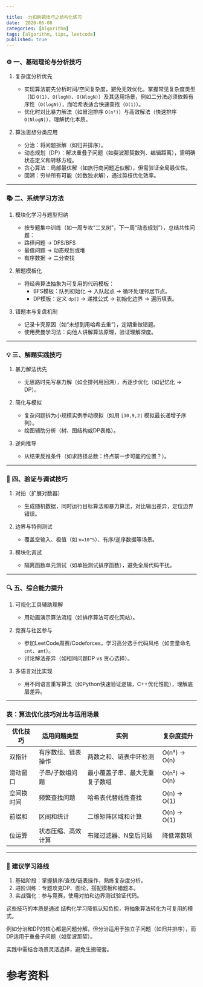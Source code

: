 ```yaml
---

title:  力扣刷题技巧之结构化练习
date:  2020-06-08
categories: [Algorithm]
tags: [algorithm, tips, leetcode]
published: true
---
```



### ⚙️ 一、基础理论与分析技巧
1. 复杂度分析优先
    - 实现算法前先分析时间/空间复杂度，避免无效优化。掌握常见复杂度类型（如 `O(1)`、`O(logN)`、`O(NlogN)`）及其适用场景，例如二分法必须依赖有序性（`O(logN)`），而哈希表适合快速查找（`O(1)`）。
    - 优化时对比暴力解法（如冒泡排序 `O(n²)`）与高效解法（快速排序 `O(NlogN)`），理解优化本质。

2. 算法思想分类应用
    - 分治：将问题拆解（如归并排序）。
    - 动态规划（DP）：解决重叠子问题（如斐波那契数列、编辑距离），需明确状态定义和转移方程。
    - 贪心算法：局部最优解（如旅行商问题近似解），但需验证全局最优性。
    - 回溯：穷举所有可能（如数独求解），通过剪枝优化效率。

---

### 📚 二、系统学习方法
1. 模块化学习与题型归纳
    - 按专题集中训练（如一周专攻“二叉树”，下一周“动态规划”），总结共性问题：
    - 路径问题 → DFS/BFS
    - 最值问题 → 动态规划或堆
    - 有序数据 → 二分查找

2. 解题模板化
    - 将经典算法抽象为可复用的代码模板：
      - BFS模板：队列初始化 → 入队起点 → 循环处理邻居节点。
      - DP模板：定义 `dp[]` → 递推公式 → 初始化边界 → 遍历填表。

3. 错题本与复盘机制
    - 记录卡壳原因（如“未想到用哈希去重”），定期重做错题。
    - 使用费曼学习法：向他人讲解算法原理，验证理解深度。

---

### 💡 三、解题实践技巧
1. 暴力解法优先
    - 无思路时先写暴力解（如全排列用回溯），再逐步优化（如记忆化 → DP）。

2. 简化与模拟
    - 复杂问题拆为小规模实例手动模拟（如用 `[10,9,2]` 模拟最长递增子序列）。
    - 绘图辅助分析（树、图结构或DP表格）。

3. 逆向推导
    - 从结果反推条件（如求路径总数：终点前一步可能的位置？）。

---

### 🐞 四、验证与调试技巧
1. 对拍（扩展对数器）
    - 生成随机数据，同时运行目标算法和暴力算法，对比输出差异，定位边界错误。

2. 边界与特例测试
    - 覆盖空输入、极值（如 `n=10^5`）、有序/逆序数据等场景。

3. 模块化调试
    - 隔离函数单元测试（如单独测试排序函数），避免全局代码干扰。

---

### 🔍 五、综合能力提升
1. 可视化工具辅助理解
    - 用动画演示算法流程（如排序算法可视化网站）。

2. 竞赛与社区参与
    - 参加LeetCode周赛/Codeforces，学习高分选手代码风格（如变量命名 `cnt`、`amt`）。
    - 讨论解法差异（如相同问题DP vs 贪心选择）。

3. 多语言对比实现
    - 用不同语言重写算法（如Python快速验证逻辑，C++优化性能），理解底层差异。

---

### 表：算法优化技巧对比与适用场景
| 优化技巧      | 适用问题类型              | 实例                    | 复杂度提升        |
|--------------------|-----------------------------|----------------------------|---------------------|
| 双指针        | 有序数组、链表操作             | 两数之和、链表中环检测         | O(n²) → O(n)       |
| 滑动窗口      | 子串/子数组问题              | 最小覆盖子串、最大无重复子数组   | O(n²) → O(n)       |
| 空间换时间    | 频繁查找问题                 | 哈希表代替线性查找             | O(n) → O(1)        |
| 前缀和        | 区间和统计                  | 二维矩阵区域和计算             | O(n) → O(1)        |
| 位运算        | 状态压缩、高效计算           | 布隆过滤器、N皇后问题          | 降低常数项           |

---

### 💎 建议学习路线
1. 基础阶段：掌握排序/查找/链表操作，熟练复杂度分析。 
2. 进阶训练：专题攻克DP、图论，搭配模板和错题本。 
3. 实战强化：参与竞赛，使用对拍和边界测试验证代码。

这些技巧的本质是通过 结构化学习降低认知负担，将抽象算法转化为可复用的模式。

例如分治和DP的核心都是问题分解，但分治适用于独立子问题（如归并排序），而DP适用于重叠子问题（如斐波那契）。

实践中需结合场景灵活选择，避免生搬硬套。

# 参考资料



